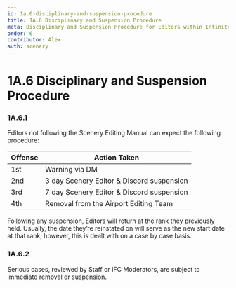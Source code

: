 ```yaml
---
id: 1a.6-disciplinary-and-suspension-procedure
title: 1A.6 Disciplinary and Suspension Procedure
meta: Disciplinary and Suspension Procedure for Editors within Infinite Flight.
order: 6
contributor: Alex
auth: scenery
---
```


# 1A.6  Disciplinary and Suspension Procedure

 

### 1A.6.1    

Editors not following the Scenery Editing Manual can expect the following procedure:

 

| Offense | Action Taken                              |
| ------- | ----------------------------------------- |
| 1st     | Warning via DM                            |
| 2nd     | 3 day Scenery Editor & Discord suspension |
| 3rd     | 7 day Scenery Editor & Discord suspension |
| 4th     | Removal from the Airport Editing Team     |

Following any suspension, Editors will return at the rank they previously held. Usually, the date they’re reinstated on will serve as the new start date at that rank; however, this is dealt with on a case by case basis.



### 1A.6.2

Serious cases, reviewed by Staff or IFC Moderators, are subject to immediate removal or suspension.
